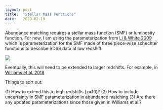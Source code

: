 ```yaml
---
layout: post
title:  "Stellar Mass Functions"
date:   2020-02-10
---
```



Abundance matching requires a stellar mass function (SMF) or luminosity function. For now, I am using the parameterization from <a href="https://ui.adsabs.harvard.edu/abs/2009MNRAS.398.2177L">Li & White 2009</a> which is parameterization for the SMF made of three piece-wise schechter functions to describe SDSS data at low redshift.

<img src="{{ site.url }}plots/SMF_Li2009.pdf">


Eventually, this will need to be extended to larger redshifts. For example, in <a href="https://ui.adsabs.harvard.edu/abs/2018ApJS..236...33W/abstract"> Williams et al. 2018</a>
  
  
Things to sort out:

(1) How to extend this to high redshifts (z=10)?
(2) How to include uncertainty in SMF parameterization in abundance matching
(3) Are there any updated parameterizations since those given in Williams et al.?
